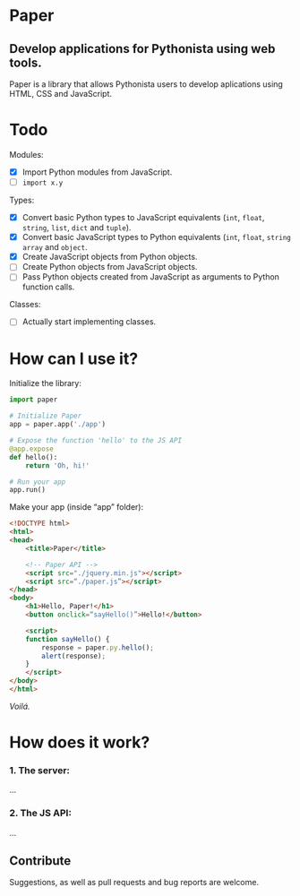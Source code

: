# Paper
## Develop applications for Pythonista using web tools.

Paper is a library that allows Pythonista users to develop aplications using HTML, CSS and JavaScript.

# Todo
Modules:
- [x] Import Python modules from JavaScript.
- [ ] `import x.y`

Types:
- [x] Convert basic Python types to JavaScript equivalents (`int`, `float`, `string`, `list`, `dict` and `tuple`).
- [x] Convert basic JavaScript types to Python equivalents (`int`, `float`, `string` `array` and `object`.
- [x] Create JavaScript objects from Python objects.
- [ ] Create Python objects from JavaScript objects.
- [ ] Pass Python objects created from JavaScript as arguments to Python function calls.

Classes:
- [ ] Actually start implementing classes.

# How can I use it?
Initialize the library:
```python
import paper

# Initialize Paper
app = paper.app('./app')

# Expose the function 'hello' to the JS API
@app.expose
def hello():
    return 'Oh, hi!'

# Run your app
app.run()
```

Make your app (inside “app” folder):
```html
<!DOCTYPE html>
<html>
<head>
    <title>Paper</title>

    <!-- Paper API -->
    <script src="./jquery.min.js"></script>
    <script src=“./paper.js”></script>
</head>
<body>
    <h1>Hello, Paper!</h1>
    <button onclick=“sayHello()”>Hello!</button>

    <script>
    function sayHello() {
        response = paper.py.hello();
        alert(response);
    }
    </script>
</body>
</html>
```

_Voilá._

# How does it work?
### 1. The server:
…

### 2. The JS API:
…

## Contribute
Suggestions, as well as pull requests and bug reports are welcome.
